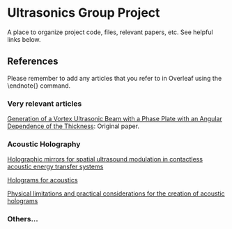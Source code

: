 # Ultrasonics Group Project
A place to organize project code, files, relevant papers, etc. See helpful links below.
 
## References

Please remember to add any articles that you refer to in Overleaf using the \endnote{} command.

### Very relevant articles 

[Generation of a Vortex Ultrasonic Beam with a Phase Plate with an Angular Dependence of the Thickness](http://limu.msu.ru/sites/default/files/mosc_univ_phys_bulletin_v72n1_2017_terzi_vortex_beams.pdf): Original paper.

### Acoustic Holography
[Holographic mirrors for spatial ultrasound modulation in contactless acoustic energy transfer systems](https://aip.scitation.org/doi/10.1063/5.0065489)

[Holograms for acoustics](https://www.nature.com/articles/nature19755)

[Physical limitations and practical considerations for the creation of acoustic holograms](https://hdl.handle.net/2152/87049)

### Others...




